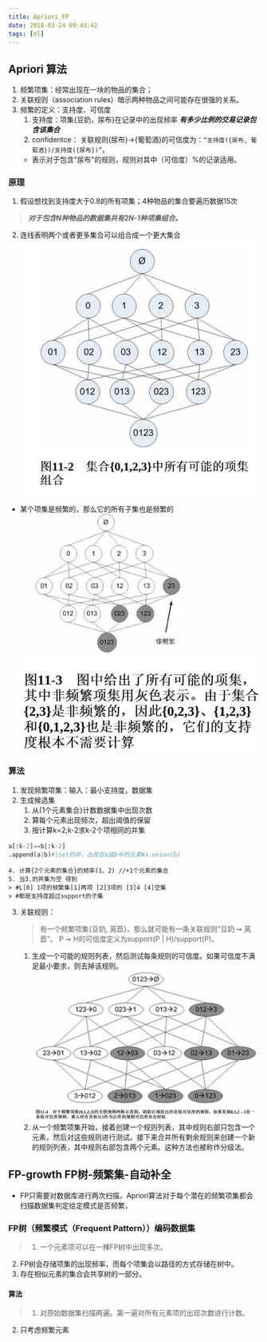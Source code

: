 ```yaml
---
title: Apriori_FP
date: 2018-03-24 09:43:42
tags: [ml]
---
```


## Apriori 算法
1. 频繁项集：经常出现在一块的物品的集合；
2. 关联规则（association rules）暗示两种物品之间可能存在很强的关系。
3. 频繁的定义：支持度、可信度
	1.  支持度：项集{豆奶，尿布}在记录中的出现频率
	***有多少比例的交易记录包含该集合***
	2. confidentce： 关联规则{尿布}->{葡萄酒}的可信度为：`“支持度({尿布, 葡萄酒})/支持度({尿布})”`。
	- 表示对于包含"尿布"的规则，规则对其中（可信度）%的记录适用。

### 原理
1. 假设想找到支持度大于0.8的所有项集；4种物品的集合要遍历数据15次
> ***对于包含N种物品的数据集共有2N-1种项集组合。***
2. 连线表明两个或者更多集合可以组合成一个更大集合
![Apriori](\images\Apriori.jpg)
- 某个项集是频繁的，那么它的所有子集也是频繁的
![Apriori](\images\Apriori2.jpg)

### 算法
1. 发现频繁项集：输入：最小支持度，数据集
2. 生成候选集 
	1. 从{1个元素集合}计数数据集中出现次数
	2. 算每个元素出现频次，超出阈值的保留
	3. 按计算k=2;k-2求k-2个项相同的并集
```python
a[:k-2]==b[:k-2]
.append(a|b)#|set的并，出现在a或b中的元素#a.union(b)
```
	4. 计算{2个元素的集合}的频率(1、2) //+1个元素的集合
	5. 当3.的并集为空 得到
	> #L[0] 1项的频繁集[1]两项 [2]3项的 [3]4 [4]空集
	> #都是支持度超过support的子集

3. 关联规则：
	> 有一个频繁项集{豆奶, 莴苣}，那么就可能有一条关联规则“豆奶 ➞ 莴苣”。
	> P ➞ H的可信度定义为support(P | H)/support(P)。
	
	1. 生成一个可能的规则列表，然后测试每条规则的可信度。如果可信度不满足最小要求，则去掉该规则。
![Apriori](\images\Apriori3.jpg)
	2. 从一个频繁项集开始，接着创建一个规则列表，其中规则右部只包含一个元素，然后对这些规则进行测试。接下来合并所有剩余规则来创建一个新的规则列表，其中规则右部包含两个元素。这种方法也被称作分级法。

## FP-growth FP树-频繁集-自动补全
- FP只需要对数据库进行两次扫描，Apriori算法对于每个潜在的频繁项集都会扫描数据集判定给定模式是否频繁，

### FP树（频繁模式（Frequent Pattern））编码数据集
> 1. 一个元素项可以在一棵FP树中出现多次。
2. FP树会存储项集的出现频率，而每个项集会以路径的方式存储在树中。
3. 存在相似元素的集合会共享树的一部分。

#### 算法
> 1. 对原始数据集扫描两遍。第一遍对所有元素项的出现次数进行计数。
2. 只考虑频繁元素
